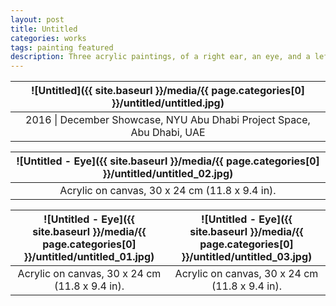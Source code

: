 ```yaml
---
layout: post
title: Untitled
categories: works
tags: painting featured
description: Three acrylic paintings, of a right ear, an eye, and a left ear.
---
```


![Untitled]({{ site.baseurl }}/media/{{ page.categories[0] }}/untitled/untitled.jpg) |
:----------: |
2016 \| December Showcase, NYU Abu Dhabi Project Space, Abu Dhabi, UAE |

![Untitled - Eye]({{ site.baseurl }}/media/{{ page.categories[0] }}/untitled/untitled_02.jpg) |
:----------: |
Acrylic on canvas, 30 x 24 cm (11.8 x 9.4 in). |

![Untitled - Eye]({{ site.baseurl }}/media/{{ page.categories[0] }}/untitled/untitled_01.jpg) | ![Untitled - Eye]({{ site.baseurl }}/media/{{ page.categories[0] }}/untitled/untitled_03.jpg)
:----------: | :----------:
Acrylic on canvas, 30 x 24 cm (11.8 x 9.4 in). | Acrylic on canvas, 30 x 24 cm (11.8 x 9.4 in).
